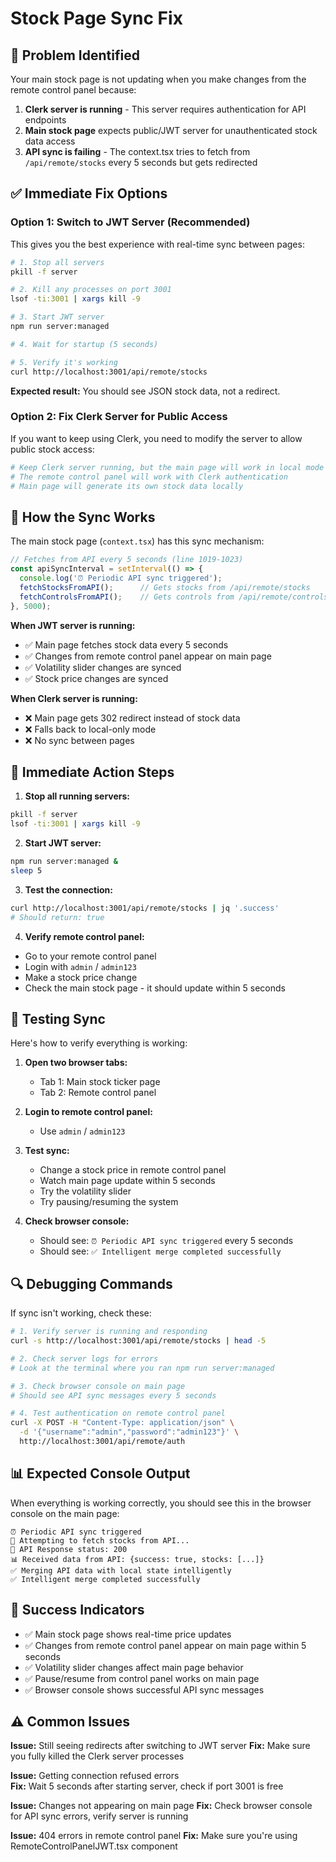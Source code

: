# Stock Page Sync Fix

## 🚨 Problem Identified

Your main stock page is not updating when you make changes from the remote control panel because:

1. **Clerk server is running** - This server requires authentication for API endpoints
2. **Main stock page** expects public/JWT server for unauthenticated stock data access
3. **API sync is failing** - The context.tsx tries to fetch from `/api/remote/stocks` every 5 seconds but gets redirected

## ✅ Immediate Fix Options

### Option 1: Switch to JWT Server (Recommended)

This gives you the best experience with real-time sync between pages:

```bash
# 1. Stop all servers
pkill -f server

# 2. Kill any processes on port 3001
lsof -ti:3001 | xargs kill -9

# 3. Start JWT server
npm run server:managed

# 4. Wait for startup (5 seconds)

# 5. Verify it's working
curl http://localhost:3001/api/remote/stocks
```

**Expected result:** You should see JSON stock data, not a redirect.

### Option 2: Fix Clerk Server for Public Access

If you want to keep using Clerk, you need to modify the server to allow public stock access:

```bash
# Keep Clerk server running, but the main page will work in local mode
# The remote control panel will work with Clerk authentication
# Main page will generate its own stock data locally
```

## 🔧 How the Sync Works

The main stock page (`context.tsx`) has this sync mechanism:

```typescript
// Fetches from API every 5 seconds (line 1019-1023)
const apiSyncInterval = setInterval(() => {
  console.log('⏰ Periodic API sync triggered');
  fetchStocksFromAPI();      // Gets stocks from /api/remote/stocks
  fetchControlsFromAPI();    // Gets controls from /api/remote/controls
}, 5000);
```

**When JWT server is running:**
- ✅ Main page fetches stock data every 5 seconds
- ✅ Changes from remote control panel appear on main page
- ✅ Volatility slider changes are synced
- ✅ Stock price changes are synced

**When Clerk server is running:**
- ❌ Main page gets 302 redirect instead of stock data
- ❌ Falls back to local-only mode
- ❌ No sync between pages

## 🎯 Immediate Action Steps

1. **Stop all running servers:**
```bash
pkill -f server
lsof -ti:3001 | xargs kill -9
```

2. **Start JWT server:**
```bash
npm run server:managed &
sleep 5
```

3. **Test the connection:**
```bash
curl http://localhost:3001/api/remote/stocks | jq '.success'
# Should return: true
```

4. **Verify remote control panel:**
- Go to your remote control panel
- Login with `admin` / `admin123`
- Make a stock price change
- Check the main stock page - it should update within 5 seconds

## 🧪 Testing Sync

Here's how to verify everything is working:

1. **Open two browser tabs:**
   - Tab 1: Main stock ticker page
   - Tab 2: Remote control panel

2. **Login to remote control panel:**
   - Use `admin` / `admin123`

3. **Test sync:**
   - Change a stock price in remote control panel
   - Watch main page update within 5 seconds
   - Try the volatility slider
   - Try pausing/resuming the system

4. **Check browser console:**
   - Should see: `⏰ Periodic API sync triggered` every 5 seconds
   - Should see: `✅ Intelligent merge completed successfully`

## 🔍 Debugging Commands

If sync isn't working, check these:

```bash
# 1. Verify server is running and responding
curl -s http://localhost:3001/api/remote/stocks | head -5

# 2. Check server logs for errors
# Look at the terminal where you ran npm run server:managed

# 3. Check browser console on main page
# Should see API sync messages every 5 seconds

# 4. Test authentication on remote control panel
curl -X POST -H "Content-Type: application/json" \
  -d '{"username":"admin","password":"admin123"}' \
  http://localhost:3001/api/remote/auth
```

## 📊 Expected Console Output

When everything is working correctly, you should see this in the browser console on the main page:

```
⏰ Periodic API sync triggered
🔄 Attempting to fetch stocks from API...
📡 API Response status: 200
📊 Received data from API: {success: true, stocks: [...]}
✅ Merging API data with local state intelligently
✅ Intelligent merge completed successfully
```

## 🎉 Success Indicators

- ✅ Main stock page shows real-time price updates
- ✅ Changes from remote control panel appear on main page within 5 seconds  
- ✅ Volatility slider changes affect main page behavior
- ✅ Pause/resume from control panel works on main page
- ✅ Browser console shows successful API sync messages

## ⚠️ Common Issues

**Issue:** Still seeing redirects after switching to JWT server
**Fix:** Make sure you fully killed the Clerk server processes

**Issue:** Getting connection refused errors  
**Fix:** Wait 5 seconds after starting server, check if port 3001 is free

**Issue:** Changes not appearing on main page
**Fix:** Check browser console for API sync errors, verify server is running

**Issue:** 404 errors in remote control panel
**Fix:** Make sure you're using RemoteControlPanelJWT.tsx component